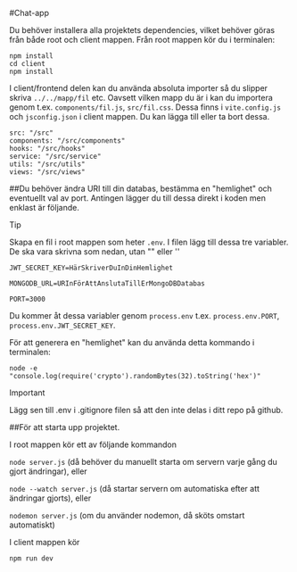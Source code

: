 #Chat-app

Du behöver installera alla projektets dependencies, vilket behöver göras från både root och client mappen. Från root mappen kör du i terminalen:
```
npm install
cd client
npm install
```

I client/frontend delen kan du använda absoluta importer så du slipper skriva `../../mapp/fil` etc. Oavsett vilken mapp du är i kan du importera genom t.ex. `components/fil.js`, `src/fil.css`.
Dessa finns i `vite.config.js` och `jsconfig.json` i client mappen. Du kan lägga till eller ta bort dessa. 
```
src: "/src"
components: "/src/components"
hooks: "/src/hooks"
service: "/src/service"
utils: "/src/utils"
views: "/src/views"
```

##Du behöver ändra URI till din databas, bestämma en "hemlighet" och eventuellt val av port. Antingen lägger du till dessa direkt i koden men enklast är följande.


>[!TIP]
>
>Skapa en fil i root mappen som heter `.env`. I filen lägg till dessa tre variabler. De ska vara skrivna som nedan, utan "" eller ''
>
>```
>JWT_SECRET_KEY=HärSkriverDuInDinHemlighet
>```
>
>```
>MONGODB_URL=URInFörAttAnslutaTillErMongoDBDatabas
>```
>
>```
>PORT=3000
>```
>
>Du kommer åt dessa variabler genom `process.env` t.ex. `process.env.PORT`, `process.env.JWT_SECRET_KEY`.
>
>För att generera en "hemlighet" kan du använda detta kommando i terminalen:
>
>```
>node -e "console.log(require('crypto').randomBytes(32).toString('hex')"
>```
>

>[!IMPORTANT]
>Lägg sen till .env i .gitignore filen så att den inte delas i ditt repo på github. 





##För att starta upp projektet.


I root mappen kör ett av följande kommandon

`node server.js`  (då behöver du manuellt starta om servern varje gång du gjort ändringar), eller

`node --watch server.js`  (då startar servern om automatiska efter att ändringar gjorts), eller

`nodemon server.js`    (om du använder nodemon, då sköts omstart automatiskt)

I client mappen kör

`npm run dev`

